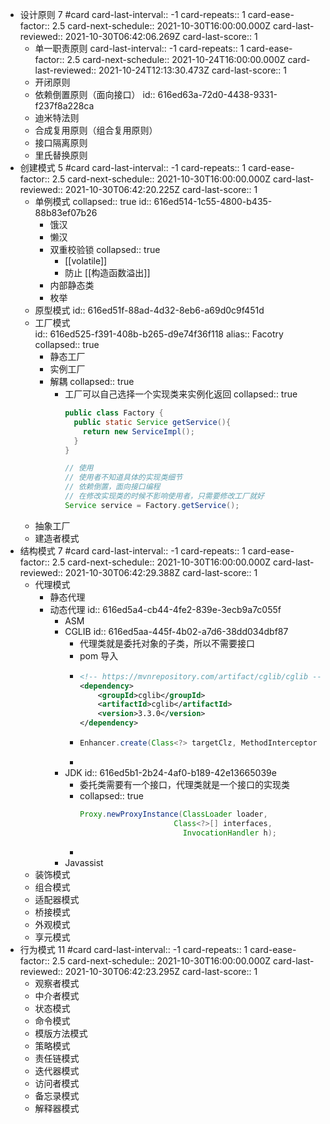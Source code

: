 - 设计原则 7 #card
  card-last-interval:: -1
  card-repeats:: 1
  card-ease-factor:: 2.5
  card-next-schedule:: 2021-10-30T16:00:00.000Z
  card-last-reviewed:: 2021-10-30T06:42:06.269Z
  card-last-score:: 1
	- 单一职责原则
	  card-last-interval:: -1
	  card-repeats:: 1
	  card-ease-factor:: 2.5
	  card-next-schedule:: 2021-10-24T16:00:00.000Z
	  card-last-reviewed:: 2021-10-24T12:13:30.473Z
	  card-last-score:: 1
	- 开闭原则
	- 依赖倒置原则（面向接口）
	  id:: 616ed63a-72d0-4438-9331-f237f8a228ca
	- 迪米特法则
	- 合成复用原则（组合复用原则）
	- 接口隔离原则
	- 里氏替换原则
- 创建模式 5 #card
  card-last-interval:: -1
  card-repeats:: 1
  card-ease-factor:: 2.5
  card-next-schedule:: 2021-10-30T16:00:00.000Z
  card-last-reviewed:: 2021-10-30T06:42:20.225Z
  card-last-score:: 1
	- 单例模式
	  collapsed:: true
	  id:: 616ed514-1c55-4800-b435-88b83ef07b26
		- 饿汉
		- 懒汉
		- 双重校验锁
		  collapsed:: true
			- [[volatile]]
			- 防止 [[构造函数溢出]]
		- 内部静态类
		- 枚举
	- 原型模式
	  id:: 616ed51f-88ad-4d32-8eb6-a69d0c9f451d
	- 工厂模式  
	  id:: 616ed525-f391-408b-b265-d9e74f36f118
	  alias:: Facotry
	  collapsed:: true
		- 静态工厂
		- 实例工厂
		- 解耦
		  collapsed:: true
			- 工厂可以自己选择一个实现类来实例化返回
			  collapsed:: true
			  ```java
			  public class Factory {
			    public static Service getService(){
			      return new ServiceImpl();
			    }
			  }
			  
			  // 使用
			  // 使用者不知道具体的实现类细节
			  // 依赖倒置，面向接口编程
			  // 在修改实现类的时候不影响使用者，只需要修改工厂就好
			  Service service = Factory.getService();
			  ```
	- 抽象工厂
	- 建造者模式
- 结构模式 7 #card
  card-last-interval:: -1
  card-repeats:: 1
  card-ease-factor:: 2.5
  card-next-schedule:: 2021-10-30T16:00:00.000Z
  card-last-reviewed:: 2021-10-30T06:42:29.388Z
  card-last-score:: 1
	- 代理模式
		- 静态代理
		- 动态代理
		  id:: 616ed5a4-cb44-4fe2-839e-3ecb9a7c055f
			- ASM
			- CGLIB
			  id:: 616ed5aa-445f-4b02-a7d6-38dd034dbf87
				- 代理类就是委托对象的子类，所以不需要接口
				- pom 导入
				- ```xml
				  <!-- https://mvnrepository.com/artifact/cglib/cglib -->
				  <dependency>
				      <groupId>cglib</groupId>
				      <artifactId>cglib</artifactId>
				      <version>3.3.0</version>
				  </dependency>
				  
				  ```
				- ```java
				  Enhancer.create(Class<?> targetClz, MethodInterceptor mi);
				  ```
				-
			- JDK
			  id:: 616ed5b1-2b24-4af0-b189-42e13665039e
				- 委托类需要有一个接口，代理类就是一个接口的实现类
				- collapsed:: true
				  ```java
				  Proxy.newProxyInstance(ClassLoader loader, 
				                   	   Class<?>[] interfaces,
				                         InvocationHandler h);
				  ```
				-
			- Javassist
	- 装饰模式
	- 组合模式
	- 适配器模式
	- 桥接模式
	- 外观模式
	- 享元模式
- 行为模式 11 #card
  card-last-interval:: -1
  card-repeats:: 1
  card-ease-factor:: 2.5
  card-next-schedule:: 2021-10-30T16:00:00.000Z
  card-last-reviewed:: 2021-10-30T06:42:23.295Z
  card-last-score:: 1
	- 观察者模式
	- 中介者模式
	- 状态模式
	- 命令模式
	- 模版方法模式
	- 策略模式
	- 责任链模式
	- 迭代器模式
	- 访问者模式
	- 备忘录模式
	- 解释器模式